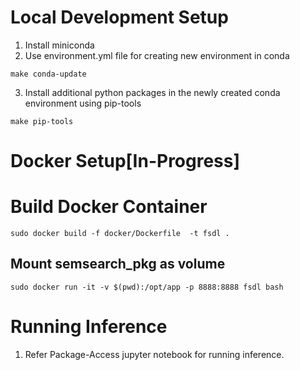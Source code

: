 # Local Development Setup

1. Install miniconda
2. Use environment.yml file for creating new environment in conda 

```
make conda-update
```

3. Install additional python packages in the newly created conda environment using pip-tools

```
make pip-tools
```

# Docker Setup[In-Progress]
# Build Docker Container

```
sudo docker build -f docker/Dockerfile  -t fsdl .
```

## Mount semsearch_pkg as volume

``` 
sudo docker run -it -v $(pwd):/opt/app -p 8888:8888 fsdl bash
```

# Running Inference

1. Refer Package-Access jupyter notebook for running inference.


